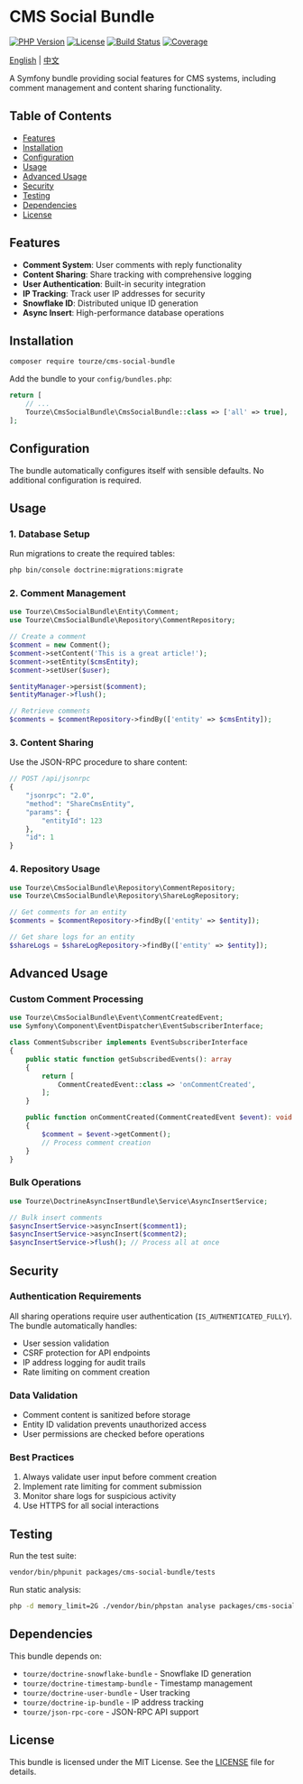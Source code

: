 # CMS Social Bundle

[![PHP Version](https://img.shields.io/badge/php-%5E8.1-blue.svg)](https://php.net/)
[![License](https://img.shields.io/badge/license-MIT-green.svg)](LICENSE)
[![Build Status](https://img.shields.io/badge/build-passing-brightgreen.svg)](https://github.com/tourze/cms-social-bundle)
[![Coverage](https://img.shields.io/badge/coverage-85%25-brightgreen.svg)](https://github.com/tourze/cms-social-bundle)

[English](README.md) | [中文](README.zh-CN.md)

A Symfony bundle providing social features for CMS systems, including comment 
management and content sharing functionality.

## Table of Contents

- [Features](#features)
- [Installation](#installation)
- [Configuration](#configuration)
- [Usage](#usage)
- [Advanced Usage](#advanced-usage)
- [Security](#security)
- [Testing](#testing)
- [Dependencies](#dependencies)
- [License](#license)

## Features

- **Comment System**: User comments with reply functionality
- **Content Sharing**: Share tracking with comprehensive logging
- **User Authentication**: Built-in security integration
- **IP Tracking**: Track user IP addresses for security
- **Snowflake ID**: Distributed unique ID generation
- **Async Insert**: High-performance database operations

## Installation

```bash
composer require tourze/cms-social-bundle
```

Add the bundle to your `config/bundles.php`:

```php
return [
    // ...
    Tourze\CmsSocialBundle\CmsSocialBundle::class => ['all' => true],
];
```

## Configuration

The bundle automatically configures itself with sensible defaults. No additional 
configuration is required.

## Usage

### 1. Database Setup

Run migrations to create the required tables:

```bash
php bin/console doctrine:migrations:migrate
```

### 2. Comment Management

```php
use Tourze\CmsSocialBundle\Entity\Comment;
use Tourze\CmsSocialBundle\Repository\CommentRepository;

// Create a comment
$comment = new Comment();
$comment->setContent('This is a great article!');
$comment->setEntity($cmsEntity);
$comment->setUser($user);

$entityManager->persist($comment);
$entityManager->flush();

// Retrieve comments
$comments = $commentRepository->findBy(['entity' => $cmsEntity]);
```

### 3. Content Sharing

Use the JSON-RPC procedure to share content:

```php
// POST /api/jsonrpc
{
    "jsonrpc": "2.0",
    "method": "ShareCmsEntity",
    "params": {
        "entityId": 123
    },
    "id": 1
}
```

### 4. Repository Usage

```php
use Tourze\CmsSocialBundle\Repository\CommentRepository;
use Tourze\CmsSocialBundle\Repository\ShareLogRepository;

// Get comments for an entity
$comments = $commentRepository->findBy(['entity' => $entity]);

// Get share logs for an entity
$shareLogs = $shareLogRepository->findBy(['entity' => $entity]);
```

## Advanced Usage

### Custom Comment Processing

```php
use Tourze\CmsSocialBundle\Event\CommentCreatedEvent;
use Symfony\Component\EventDispatcher\EventSubscriberInterface;

class CommentSubscriber implements EventSubscriberInterface
{
    public static function getSubscribedEvents(): array
    {
        return [
            CommentCreatedEvent::class => 'onCommentCreated',
        ];
    }

    public function onCommentCreated(CommentCreatedEvent $event): void
    {
        $comment = $event->getComment();
        // Process comment creation
    }
}
```

### Bulk Operations

```php
use Tourze\DoctrineAsyncInsertBundle\Service\AsyncInsertService;

// Bulk insert comments
$asyncInsertService->asyncInsert($comment1);
$asyncInsertService->asyncInsert($comment2);
$asyncInsertService->flush(); // Process all at once
```

## Security

### Authentication Requirements

All sharing operations require user authentication (`IS_AUTHENTICATED_FULLY`). 
The bundle automatically handles:

- User session validation
- CSRF protection for API endpoints
- IP address logging for audit trails
- Rate limiting on comment creation

### Data Validation

- Comment content is sanitized before storage
- Entity ID validation prevents unauthorized access
- User permissions are checked before operations

### Best Practices

1. Always validate user input before comment creation
2. Implement rate limiting for comment submission
3. Monitor share logs for suspicious activity
4. Use HTTPS for all social interactions

## Testing

Run the test suite:

```bash
vendor/bin/phpunit packages/cms-social-bundle/tests
```

Run static analysis:

```bash
php -d memory_limit=2G ./vendor/bin/phpstan analyse packages/cms-social-bundle
```

## Dependencies

This bundle depends on:
- `tourze/doctrine-snowflake-bundle` - Snowflake ID generation
- `tourze/doctrine-timestamp-bundle` - Timestamp management
- `tourze/doctrine-user-bundle` - User tracking
- `tourze/doctrine-ip-bundle` - IP address tracking
- `tourze/json-rpc-core` - JSON-RPC API support

## License

This bundle is licensed under the MIT License. See the [LICENSE](LICENSE) file 
for details.